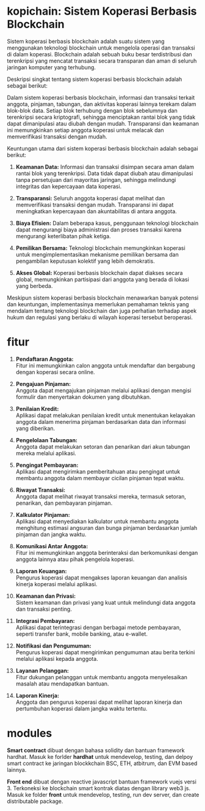 # kopichain: Sistem Koperasi Berbasis Blockchain

Sistem koperasi berbasis blockchain adalah suatu sistem yang menggunakan teknologi blockchain untuk mengelola operasi dan transaksi di dalam koperasi. Blockchain adalah sebuah buku besar terdistribusi dan terenkripsi yang mencatat transaksi secara transparan dan aman di seluruh jaringan komputer yang terhubung.

Deskripsi singkat tentang sistem koperasi berbasis blockchain adalah sebagai berikut:

Dalam sistem koperasi berbasis blockchain, informasi dan transaksi terkait anggota, pinjaman, tabungan, dan aktivitas koperasi lainnya terekam dalam blok-blok data. Setiap blok terhubung dengan blok sebelumnya dan terenkripsi secara kriptografi, sehingga menciptakan rantai blok yang tidak dapat dimanipulasi atau diubah dengan mudah. Transparansi dan keamanan ini memungkinkan setiap anggota koperasi untuk melacak dan memverifikasi transaksi dengan mudah.

Keuntungan utama dari sistem koperasi berbasis blockchain adalah sebagai berikut:

1. **Keamanan Data:** Informasi dan transaksi disimpan secara aman dalam rantai blok yang terenkripsi. Data tidak dapat diubah atau dimanipulasi tanpa persetujuan dari mayoritas jaringan, sehingga melindungi integritas dan kepercayaan data koperasi.

2. **Transparansi:** Seluruh anggota koperasi dapat melihat dan memverifikasi transaksi dengan mudah. Transparansi ini dapat meningkatkan kepercayaan dan akuntabilitas di antara anggota.

3. **Biaya Efisien:** Dalam beberapa kasus, penggunaan teknologi blockchain dapat mengurangi biaya administrasi dan proses transaksi karena mengurangi keterlibatan pihak ketiga.

4. **Pemilikan Bersama:** Teknologi blockchain memungkinkan koperasi untuk mengimplementasikan mekanisme pemilikan bersama dan pengambilan keputusan kolektif yang lebih demokratis.

5. **Akses Global:** Koperasi berbasis blockchain dapat diakses secara global, memungkinkan partisipasi dari anggota yang berada di lokasi yang berbeda.

Meskipun sistem koperasi berbasis blockchain menawarkan banyak potensi dan keuntungan, implementasinya memerlukan pemahaman teknis yang mendalam tentang teknologi blockchain dan juga perhatian terhadap aspek hukum dan regulasi yang berlaku di wilayah koperasi tersebut beroperasi.


# fitur
1. **Pendaftaran Anggota:**  
   Fitur ini memungkinkan calon anggota untuk mendaftar dan bergabung dengan koperasi secara online.

2. **Pengajuan Pinjaman:**  
   Anggota dapat mengajukan pinjaman melalui aplikasi dengan mengisi formulir dan menyertakan dokumen yang dibutuhkan.

3. **Penilaian Kredit:**  
   Aplikasi dapat melakukan penilaian kredit untuk menentukan kelayakan anggota dalam menerima pinjaman berdasarkan data dan informasi yang diberikan.

4. **Pengelolaan Tabungan:**  
   Anggota dapat melakukan setoran dan penarikan dari akun tabungan mereka melalui aplikasi.

5. **Pengingat Pembayaran:**  
   Aplikasi dapat mengirimkan pemberitahuan atau pengingat untuk membantu anggota dalam membayar cicilan pinjaman tepat waktu.

6. **Riwayat Transaksi:**  
   Anggota dapat melihat riwayat transaksi mereka, termasuk setoran, penarikan, dan pembayaran pinjaman.

7. **Kalkulator Pinjaman:**  
   Aplikasi dapat menyediakan kalkulator untuk membantu anggota menghitung estimasi angsuran dan bunga pinjaman berdasarkan jumlah pinjaman dan jangka waktu.

8. **Komunikasi Antar Anggota:**  
   Fitur ini memungkinkan anggota berinteraksi dan berkomunikasi dengan anggota lainnya atau pihak pengelola koperasi.

9. **Laporan Keuangan:**  
   Pengurus koperasi dapat mengakses laporan keuangan dan analisis kinerja koperasi melalui aplikasi.

10. **Keamanan dan Privasi:**  
    Sistem keamanan dan privasi yang kuat untuk melindungi data anggota dan transaksi penting.

11. **Integrasi Pembayaran:**  
    Aplikasi dapat terintegrasi dengan berbagai metode pembayaran, seperti transfer bank, mobile banking, atau e-wallet.

12. **Notifikasi dan Pengumuman:**  
    Pengurus koperasi dapat mengirimkan pengumuman atau berita terkini melalui aplikasi kepada anggota.

13. **Layanan Pelanggan:**  
    Fitur dukungan pelanggan untuk membantu anggota menyelesaikan masalah atau mendapatkan bantuan.

14. **Laporan Kinerja:**  
    Anggota dan pengurus koperasi dapat melihat laporan kinerja dan pertumbuhan koperasi dalam jangka waktu tertentu.


# modules

**Smart contract** dibuat dengan bahasa solidity dan bantuan framework hardhat. Masuk ke forlder **hardhat** untuk mendevelop, testing, dan delpoy smart contract ke jaringan blockkchain BSC, ETH, atbitrum, dan EVM based lainnya.

**Front end** dibuat dengan reactive javascript bantuan framework vuejs versi 3. Terkoneksi ke blockchain smart kontrak diatas dengan library web3 js. Masuk ke folder **front** untuk mendevelop, testing, run dev server, dan create distributable package.
